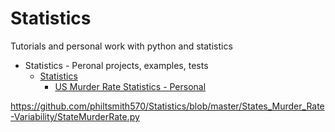 # Statistics
Tutorials and personal work with python and statistics

 - Statistics - Peronal projects, examples, tests
      - [Statistics](https://github.com/philtsmith570/Statistics/blob/master/README.md)
        - [US Murder Rate Statistics - Personal](https://github.com/philtsmith570/Statistics/blob/master/States_Murder_Rate-Variability/StateMurderRate.py)


https://github.com/philtsmith570/Statistics/blob/master/States_Murder_Rate-Variability/StateMurderRate.py
